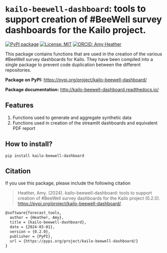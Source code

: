 # `kailo-beewell-dashboard`: tools to support creation of #BeeWell survey dashboards for the Kailo project.

[![PyPI package](https://img.shields.io/badge/PyPI_package-0.2.0-2596be.svg)](https://pypi.org/project/kailo-beewell-dashboard/0.2.0/)
[![License: MIT](https://img.shields.io/badge/License-MIT-yellow.svg)](https://opensource.org/licenses/MIT)
[![ORCID: Amy Heather](https://img.shields.io/badge/ORCID_Amy_Heather-0000--0002--6596--3479-brightgreen)](https://orcid.org/0000-0002-6596-3479)

This package contains functions that are used in the creation of the various #BeeWell survey dashboards for Kailo. They have been compiled into a single package to prevent code duplication between the different repositories.

**Package on PyPI:** https://pypi.org/project/kailo-beewell-dashboard/

**Package documentation:** http://kailo-beewell-dashboard.readthedocs.io/

## Features

1. Functions used to generate and aggregate synthetic data
2. Functions used in creation of the streamlit dashboards and equivalent PDF report

## How to install?

`pip install kailo-beewell-dashboard`

## Citation

If you use this package, please include the following citation

> Heather, Amy. (2024). kailo-beewell-dashboard: tools to support creation of #BeeWell survey dashboards for the Kailo project (0.2.0). https://pypi.org/project/kailo-beewell-dashboard/.

```tex
@software{forecast_tools,
  author = {Heather, Amy},
  title = {kailo-beewell-dashboard},
  date = {2024-03-01},
  version = {0.2.0},
  publisher = {PyPI},
  url = {https://pypi.org/project/kailo-beewell-dashboard/}
}
```